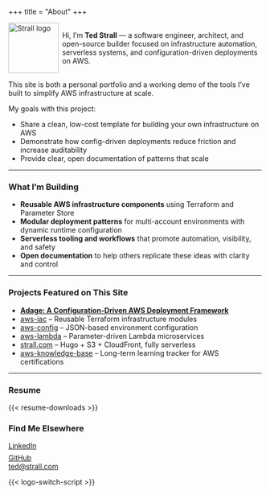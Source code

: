 +++
title = "About"
+++

<p style="display: flex; align-items: center; gap: 0.5em;">
  <img
    class="theme-switch-logo"
    src="/assets/logo/logo-512x512.png"
    data-light="/assets/logo/logo-512x512.png"
    data-dark="/assets/logo/logo-512x512-inverted.png"
    style="width: 100px;"
    alt="Strall logo">
  <span>Hi, I’m <b>Ted Strall</b> — a software engineer, architect, and open-source builder focused on infrastructure automation, serverless systems, and configuration-driven deployments on AWS.</span>
</p>

This site is both a personal portfolio and a working demo of the tools I’ve built to simplify AWS infrastructure at scale.

My goals with this project:

- Share a clean, low-cost template for building your own infrastructure on AWS
- Demonstrate how config-driven deployments reduce friction and increase auditability
- Provide clear, open documentation of patterns that scale

---

### What I’m Building

- **Reusable AWS infrastructure components** using Terraform and Parameter Store
- **Modular deployment patterns** for multi-account environments with dynamic runtime configuration
- **Serverless tooling and workflows** that promote automation, visibility, and safety
- **Open documentation** to help others replicate these ideas with clarity and control

---

### Projects Featured on This Site

- [**Adage: A Configuration-Driven AWS Deployment Framework**](https://github.com/tstrall/adage)
- [aws-iac](https://github.com/tstrall/aws-iac) – Reusable Terraform infrastructure modules
- [aws-config](https://github.com/tstrall/aws-config) – JSON-based environment configuration
- [aws-lambda](https://github.com/tstrall/aws-lambda) – Parameter-driven Lambda microservices
- [strall.com](https://strall.com) – Hugo + S3 + CloudFront, fully serverless
- [aws-knowledge-base](https://github.com/tstrall/aws-knowledge-base) – Long-term learning tracker for AWS certifications

---

### Resume

{{< resume-downloads >}}

### Find Me Elsewhere

<ul style="list-style: none; padding-left: 0;">
  <!-- LinkedIn -->
  <li style="display: flex; align-items: center; gap: 0.6em; margin-bottom: 0.5em;">
    <!-- SVG omitted for brevity -->
    <a href="https://www.linkedin.com/in/ted-strall-1057b44/" target="_blank" rel="noopener">LinkedIn</a>
  </li>

  <!-- GitHub -->
  <li style="display: flex; align-items: center; gap: 0.6em;">
    <!-- SVG omitted for brevity -->
    <a href="https://github.com/tstrall" target="_blank" rel="noopener">GitHub</a>
  </li>

  <!-- Email -->
  <li style="display: flex; align-items: center; gap: 0.6em;">
    <!-- SVG omitted for brevity -->
    <a href="mailto:ted@strall.com">ted@strall.com</a>
  </li>
</ul>

{{< logo-switch-script >}}
